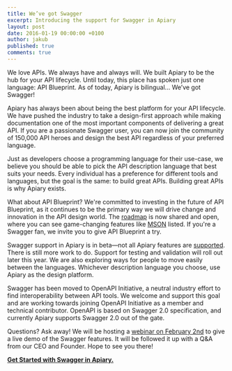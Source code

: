 ```yaml
---
title: We’ve got Swagger
excerpt: Introducing the support for Swagger in Apiary
layout: post
date: 2016-01-19 00:00:00 +0100
author: jakub
published: true
comments: true
---
```


We love APIs. We always have and always will. We built Apiary to be the hub for
your API lifecycle. Until today, this place has spoken just one language:
API Blueprint. As of today, Apiary is bilingual... We’ve got Swagger!

Apiary has always been about being the best platform for your API lifecycle. We
have pushed the industry to take a design-first approach while making
documentation one of the most important components of delivering a great API. If
you are a passionate Swagger user, you can now join the community of 150,000 API
 heroes and design the best API regardless of your preferred language.

Just as developers choose a programming language for their use-case, we believe
you should be able to pick the API description language that best suits your
needs. Every individual has a preference for different tools and languages, but
the goal is the same: to build great APIs. Building great APIs is why Apiary
exists.

What about API Blueprint? We're committed to investing in the future of
API Blueprint, as it continues to be the primary way we will drive change and
innovation in the API design world. The [roadmap][roadmap] is now shared and
open, where you can see game-changing features like [MSON][mson] listed. If
you're a Swagger fan, we invite you to give API Blueprint a try.

Swagger support in Apiary is in beta—not all Apiary features are
[supported][features]. There is still more work to do. Support for testing and
validation will roll out later this year. We are also exploring ways for people
to move easily between the languages. Whichever description language you choose,
use Apiary as the design platform.

Swagger has been moved to OpenAPI Initiative, a neutral industry effort to find
interoperability between API tools. We welcome and support this goal and are
working towards joining OpenAPI Initiative as a member and technical
contributor. OpenAPI is based on Swagger 2.0 specification, and currently Apiary
 supports Swagger 2.0 out of the gate.

Questions? Ask away! We will be hosting a [webinar on February 2nd][webinar] to
give a live demo of the Swagger features. It will be followed it up with a Q&A
from our CEO and Founder. Hope to see you there!

[**Get Started with Swagger in Apiary.**][start]

[roadmap]: https://github.com/apiaryio/api-blueprint/wiki/Roadmap
[mson]: https://github.com/apiaryio/mson
[start]: https://docs.apiary.io/swagger/
[features]: https://docs.apiary.io/api_101/swagger/#supported-apiary-functionality-for-swagger-projects
[webinar]: https://plus.google.com/events/ca861m5eqljso89vq7sp2vfnit0
